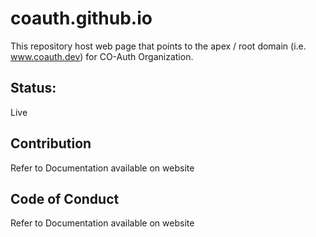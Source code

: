 # coauth.github.io
This repository host web page that points to the apex / root domain (i.e. www.coauth.dev) for CO-Auth Organization.

## Status:
Live

## Contribution
Refer to Documentation available on website

## Code of Conduct
Refer to Documentation available on website
